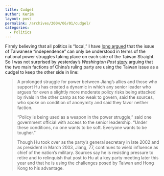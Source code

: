 ```yaml
---
title: Cudgel
author: Kerim
layout: post
permalink: /archives/2004/06/01/cudgel/
categories:
  - Politics
---
```

Firmly believing that all politics is &#8220;local,&#8221; I have <a href="http://test.oxus.net/archives/000267.html" onclick="_gaq.push(['_trackEvent', 'outbound-article', 'http://test.oxus.net/archives/000267.html', 'long argued']);" >long argued</a> that the issue of Taiwanese &#8220;independence&#8221; can only be understood in terms of the national power struggles taking place on each side of the Taiwan Straight. So I was not surprised by yesterday&#8217;s *Washington Post* <a href="http://www.washingtonpost.com/wp-dyn/articles/A3238-2004May30.html" onclick="_gaq.push(['_trackEvent', 'outbound-article', 'http://www.washingtonpost.com/wp-dyn/articles/A3238-2004May30.html', 'story']);" >story</a> arguing that the two main factions of China&#8217;s ruling party are using the Taiwan issue as a cudgel to keep the other side in line:

> A prolonged struggle for power between Jiang&#8217;s allies and those who support Hu has created a dynamic in which any senior leader who argues for even a slightly more moderate policy risks being attacked by rivals in the other camp as too weak to govern, said the sources, who spoke on condition of anonymity and said they favor neither faction.
> 
> &#8220;Policy is being used as a weapon in the power struggle,&#8221; said one government official with access to the senior leadership. &#8220;Under these conditions, no one wants to be soft. Everyone wants to be tougher.&#8221;
> 
> Though Hu took over as the party&#8217;s general secretary in late 2002 and as president in March 2003, Jiang, 77, continues to wield influence as chief of the nation&#8217;s military. Sources say he is resisting pressure to retire and to relinquish that post to Hu at a key party meeting later this year and that he is using the challenges posed by Taiwan and Hong Kong to his advantage.

